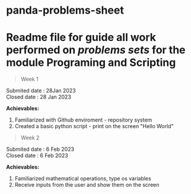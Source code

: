 # panda-problems-sheet
# Readme file for  guide all  work performed on *problems sets* for the module **Programing and Scripting**

> Week 1

Submited date : 28Jan 2023 \
Closed date : 28 Jan 2023

**Achievables:**
1. Familiarized with Github enviroment - repository system
2. Created a basic python script - print on the screen "Hello World"




> Week 2

Submited date : 6 Feb 2023 \
Closed date : 6 Feb 2023

**Achievables:**
1. Familiarized mathematical operations, type os variables
2. Receive inputs from the user and show them on the screen
 


